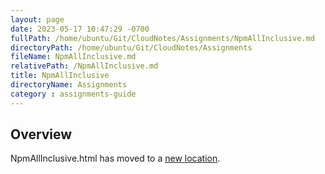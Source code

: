 ```yaml
---
layout: page
date: 2023-05-17 10:47:29 -0700
fullPath: /home/ubuntu/Git/CloudNotes/Assignments/NpmAllInclusive.md
directoryPath: /home/ubuntu/Git/CloudNotes/Assignments
fileName: NpmAllInclusive.md
relativePath: /NpmAllInclusive.md
title: NpmAllInclusive
directoryName: Assignments
category : assignments-guide
---
```


## Overview

NpmAllInclusive.html has moved to a [new location](/npm-guide/NpmAllInclusive.html).
